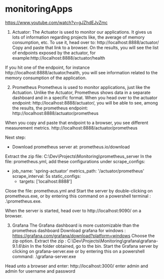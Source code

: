 # monitoringApps

https://www.youtube.com/watch?v=gJZhdEJvZmc

1) Actuator:
   The Actuator is used to monitor our applications. It gives us lots of information regarding projects like, the
   average of memory consumption, etc.
   To use it, head over to: http://localhost:8888/actuator/
   Copy and paste that link to a browser. On the results, you will see the list of endpoints exposed by the actuator,
   for example:http://localhost:8888/actuator/health

If you hit one of the endpoint, for instance http://localhost:8888/actuator/health, you will see information related to
the memory consumption of the application.

2) Prometheus
   Prometheus is used to monitor applications, just like the Actuation. Unlike the Actuator, Prometheus shows data in a
   separate dashboard and in a specific format.
   When you head over to the actuator endpoint: http://localhost:8888/actuator/, you will be able to see, among the
   results, the prometheus endpoint:
   http://localhost:8888/actuator/prometheus

When you copy and paste that endpoint to a browser, you see different measurement metrics.
http://localhost:8888/actuator/prometheus

Next step:

- Download prometheus server at: prometheus.io/download

Extract the zip file: C:\Dev\Projects\Monitoring\prometheus_server
In the file: prometheus.yml, add these configurations under scrape_configs:

- job_name: 'spring-actuator'
  metrics_path: '/actuator/prometheus'
  scrape_interval: 5s
  static_configs:
    - targets: ['localhost:8888']

Close the file: prometheus.yml and
Start the server by double-clicking on prometheus.exe, or by entering this command on a powershell terminal :
.\prometheus.exe.

When the server is started, head over to http://localhost:9090/ on a browser.

3) Grafana
   The Grafana dashboard is more customizable than the prometheus dashboard
   Download grafana for windows : https://grafana.com/grafana/download?platform=windows
   Choose the zip option.
   Extract the zip : C:\Dev\Projects\Monitoring\grafana\grafana-9.1.6\bin
   In the folder obtained, go to the bin.
   Start the Grafana server by clicking on grafana-server.exe or by entering this on a powershell command:
   .\grafana-server.exe

Head unto a browser and enter: http://localhost:3000/
enter admin and admin for username and password







